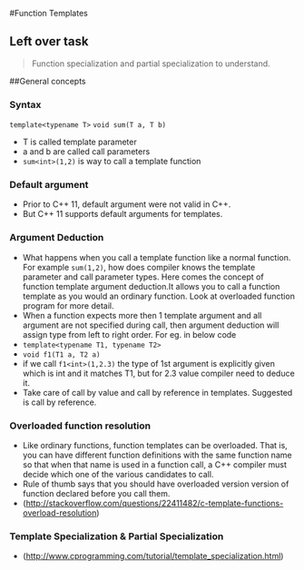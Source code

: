 #Function Templates

## Left over task
> Function specialization and partial specialization to understand.

##General concepts

### Syntax
`template<typename T>`
`void sum(T a, T b)`
- T is called template parameter
- a and b are called call parameters
- `sum<int>(1,2)` is way to call a template function

### Default argument
- Prior to C++ 11, default argument were not valid in C++.
- But C++ 11 supports default arguments for templates.

### Argument Deduction
- What happens when you call a template function like a normal function. For example `sum(1,2)`, how does compiler knows the template parameter and call parameter types. Here comes the concept of function template argument deduction.It allows you to call a function template as you would an ordinary function. Look at overloaded function program for more detail.
- When a function expects more then 1 template argument and all argument are not specified during call, then argument deduction will assign type from left to right order. For eg. in below code
- `template<typename T1, typename T2>`
- `void f1(T1 a, T2 a)`
- if we call `f1<int>(1,2.3)` the type of 1st argument is explicitly given which is int and it matches T1, but for 2.3 value compiler need to deduce it.
- Take care of call by value and call by reference in templates. Suggested is call by reference.


### Overloaded function resolution
- Like ordinary functions, function templates can be overloaded. That is, you can have different function definitions with
the same function name so that when that name is used in a function call, a C++ compiler must decide which one of
the various candidates to call.
- Rule of thumb says that you should have overloaded version version of function declared before you call them.
- (http://stackoverflow.com/questions/22411482/c-template-functions-overload-resolution)

### Template Specialization & Partial Specialization
- (http://www.cprogramming.com/tutorial/template_specialization.html)



